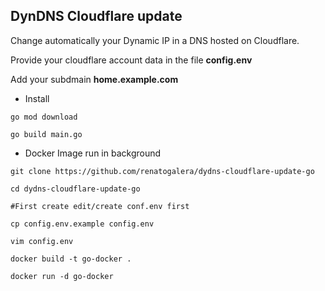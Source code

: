 ## DynDNS Cloudflare update

Change automatically your Dynamic IP in a DNS hosted on Cloudflare. 

Provide your cloudflare account data in the file **config.env**

Add your subdmain **home.example.com**

- Install

```
go mod download

go build main.go
```

- Docker Image run in background

```
git clone https://github.com/renatogalera/dydns-cloudflare-update-go 

cd dydns-cloudflare-update-go

#First create edit/create conf.env first

cp config.env.example config.env

vim config.env

docker build -t go-docker .

docker run -d go-docker
```
